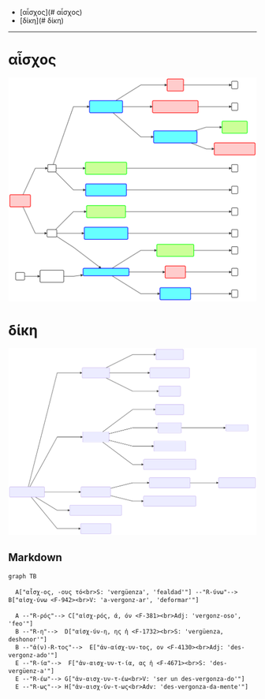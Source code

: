 - [αἶσχος](# αἶσχος)
- [δίκη](# δίκη)

---

# αἶσχος

![](Images/Peitho_Colores_02.svg)


# δίκη

![](WordFamilies/Dikh.svg)


## Markdown




```mermaid
graph TB

  A["αἶσχ-ος, -ους τό<br>S: 'vergüenza', 'fealdad'"] --"R-ύνω"--> B["αἰσχ-ύνω <F-942><br>V: 'a-vergonz-ar', 'deformar'"]
   
  A --"R-ρός"--> C["αἰσχ-ρός, ά, όν <F-381><br>Adj: 'vergonz-oso', 'feo'"]
  B --"R-η"-->  D["αἰσχ-ύν-η, ης ἡ <F-1732><br>S: 'vergüenza, deshonor'"]
  B --"ἀ(ν)-R-τος"-->  E["ἀν-αίσχ-υν-τος, ον <F-4130><br>Adj: 'des-vergonz-ado'"]
  E --"R-ία"-->  F["ἀν-αισχ-υν-τ-ία, ας ἡ <F-4671><br>S: 'des-vergüenz-a'"]
  E --"R-έω"--> G["ἀν-αισχ-υν-τ-έω<br>V: 'ser un des-vergonza-do'"]
  E --"R-ως"--> H["ἀν-αισχ-ύν-τ-ως<br>Adv: 'des-vergonza-da-mente'"]
          
  
```
